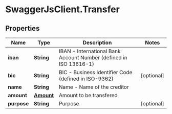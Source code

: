 # SwaggerJsClient.Transfer

## Properties
Name | Type | Description | Notes
------------ | ------------- | ------------- | -------------
**iban** | **String** | IBAN - International Bank Account Number (defined in ISO 13616-1) | 
**bic** | **String** | BIC - Business Identifier Code (defined in ISO-9362) | [optional] 
**name** | **String** | Name - Name of the creditor | 
**amount** | [**Amount**](Amount.md) | Amount to be transfered | 
**purpose** | **String** | Purpose | [optional] 


